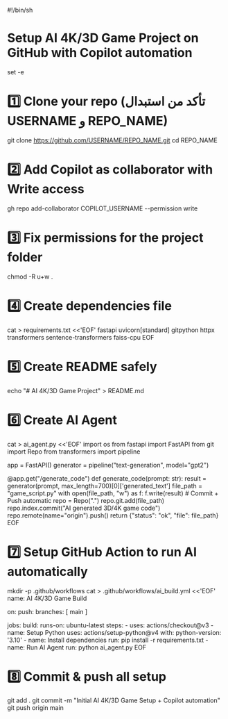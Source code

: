 #!/bin/sh
# Setup AI 4K/3D Game Project on GitHub with Copilot automation
set -e

# 1️⃣ Clone your repo (تأكد من استبدال USERNAME و REPO_NAME)
git clone https://github.com/USERNAME/REPO_NAME.git
cd REPO_NAME

# 2️⃣ Add Copilot as collaborator with Write access
gh repo add-collaborator COPILOT_USERNAME --permission write

# 3️⃣ Fix permissions for the project folder
chmod -R u+w .

# 4️⃣ Create dependencies file
cat > requirements.txt <<'EOF'
fastapi
uvicorn[standard]
gitpython
httpx
transformers
sentence-transformers
faiss-cpu
EOF

# 5️⃣ Create README safely
echo "# AI 4K/3D Game Project" > README.md

# 6️⃣ Create AI Agent
cat > ai_agent.py <<'EOF'
import os
from fastapi import FastAPI
from git import Repo
from transformers import pipeline

app = FastAPI()
generator = pipeline("text-generation", model="gpt2")

@app.get("/generate_code")
def generate_code(prompt: str):
    result = generator(prompt, max_length=700)[0]['generated_text']
    file_path = "game_script.py"
    with open(file_path, "w") as f:
        f.write(result)
    # Commit + Push automatic
    repo = Repo(".")
    repo.git.add(file_path)
    repo.index.commit("AI generated 3D/4K game code")
    repo.remote(name="origin").push()
    return {"status": "ok", "file": file_path}
EOF

# 7️⃣ Setup GitHub Action to run AI automatically
mkdir -p .github/workflows
cat > .github/workflows/ai_build.yml <<'EOF'
name: AI 4K/3D Game Build

on:
  push:
    branches: [ main ]

jobs:
  build:
    runs-on: ubuntu-latest
    steps:
    - uses: actions/checkout@v3
    - name: Setup Python
      uses: actions/setup-python@v4
      with:
        python-version: '3.10'
    - name: Install dependencies
      run: pip install -r requirements.txt
    - name: Run AI Agent
      run: python ai_agent.py
EOF

# 8️⃣ Commit & push all setup
git add .
git commit -m "Initial AI 4K/3D Game Setup + Copilot automation"
git push origin main

